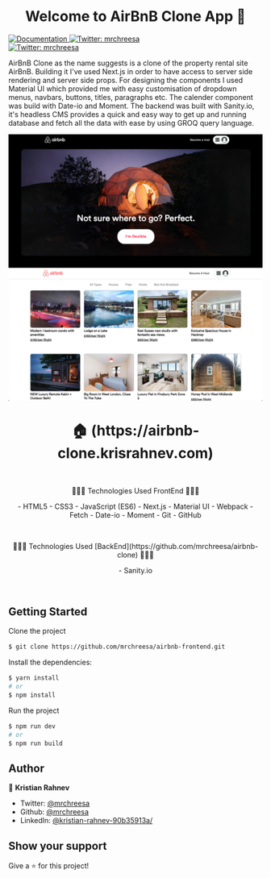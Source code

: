 <h1 align="center">Welcome to AirBnB Clone App 👋</h1>
<p>
  <a href="https://github.com/mrchreesa/airbnb-frontend" target="_blank">
    <img alt="Documentation" src="https://img.shields.io/badge/documentation-yes-brightgreen.svg" />
  </a>
  <a href="https://twitter.com/mrchreesa" target="_blank">
    <img alt="Twitter: mrchreesa" src="https://img.shields.io/twitter/follow/mrchreesa.svg?style=social" />
  </a>
    <br/>
  <a href="https://linkedin.com/in/kristian-rahnev-90b35913a/" target="_blank">
  <img alt="Twitter: mrchreesa" src="https://img.shields.io/badge/LinkedIn-0077B5?style=for-the-badge&logo=linkedin&logoColor=white" />
  </a>
</p>

AirBnB Clone as the name suggests is a clone of the property rental site AirBnB. Building it I've used Next.js in order to have access to server side rendering and server side props. For designing the components I used Material UI which provided me with easy customisation of dropdown menus, navbars, buttons, titles, paragraphs etc. The calender component was build with Date-io and Moment. The backend was built with Sanity.io, it's headless CMS provides a quick and easy way to get up and running database and fetch all the data with ease by using GROQ query language.

<img align="center" src="./preview 1.png" alt="preview page" />
<img align="center" src="./preview 2.png" alt="preview page" />

<h1 align="center"> 🏠 (https://airbnb-clone.krisrahnev.com) </h1>
</br>
<p align="center">
 🔶🔶🔶 Technologies Used FrontEnd 🔶🔶🔶
 </p>
<p align="center">
- HTML5
- CSS3
- JavaScript (ES6)
- Next.js
- Material UI
- Webpack
- Fetch
- Date-io
- Moment
- Git
- GitHub
</p>
</br>
<p align="center">
🔷🔷🔷 Technologies Used [BackEnd](https://github.com/mrchreesa/airbnb-clone) 🔷🔷🔷
</p>
<p align="center">
- Sanity.io
</p>

</br>

## Getting Started

Clone the project

```bash
$ git clone https://github.com/mrchreesa/airbnb-frontend.git
```

Install the dependencies:

```bash
$ yarn install
# or
$ npm install
```

Run the project

```bash
$ npm run dev
# or
$ npm run build
```

## Author

👤 **Kristian Rahnev**

- Twitter: [@mrchreesa](https://twitter.com/mrchreesa)
- Github: [@mrchreesa](https://github.com/mrchreesa)
- LinkedIn: [@kristian-rahnev-90b35913a/](https://linkedin.com/in/kristian-rahnev-90b35913a/)

## Show your support

Give a ⭐️ for this project!
